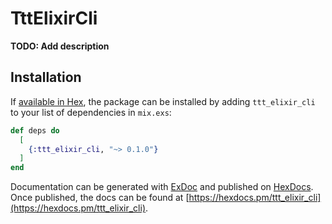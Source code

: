 # TttElixirCli

**TODO: Add description**

## Installation

If [available in Hex](https://hex.pm/docs/publish), the package can be installed
by adding `ttt_elixir_cli` to your list of dependencies in `mix.exs`:

```elixir
def deps do
  [
    {:ttt_elixir_cli, "~> 0.1.0"}
  ]
end
```

Documentation can be generated with [ExDoc](https://github.com/elixir-lang/ex_doc)
and published on [HexDocs](https://hexdocs.pm). Once published, the docs can
be found at [https://hexdocs.pm/ttt_elixir_cli](https://hexdocs.pm/ttt_elixir_cli).

